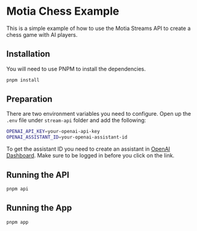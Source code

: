 # Motia Chess Example

This is a simple example of how to use the Motia Streams API to create a chess game with AI players.

## Installation

You will need to use PNPM to install the dependencies.

```bash
pnpm install
```

## Preparation

There are two environment variables you need to configure. Open up the `.env` file under `stream-api` folder and add the following:

```bash
OPENAI_API_KEY=your-openai-api-key
OPENAI_ASSISTANT_ID=your-openai-assistant-id
```

To get the assistant ID you need to create an assistant in [OpenAI Dashboard](https://platform.openai.com/assistants). Make sure to be logged in before you click on the link.

## Running the API

```bash
pnpm api
```

## Running the App

```bash
pnpm app
```
